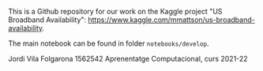 This is a Github repository for our work on the Kaggle project "US Broadband Availability": https://www.kaggle.com/mmattson/us-broadband-availability.

The main notebook can be found in folder `notebooks/develop`.


Jordi Vila Folgarona 1562542
Aprenentatge Computacional, curs 2021-22